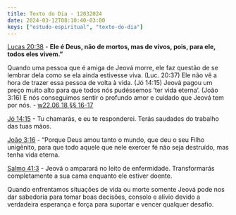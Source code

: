 ```yaml
---
title: Texto do Dia - 12032024
date: 2024-03-12T08:10:40-03:00
keys: ["estudo-espiritual", "texto-do-dia"]
---
```


[Lucas 20:38](https://www.jw.org/finder?wtlocale=T&pub=nwtsty&srctype=wol&bible=42020038&srcid=share) - **Ele é Deus, não de mortos, mas de vivos, pois, para ele, todos eles vivem.”**

Quando uma pessoa que é amiga de Jeová morre, ele faz questão de se lembrar dela como se ela ainda estivesse viva. (Luc. 20:37) Ele não vê a hora de trazer essa pessoa de volta à vida. (Jó 14:15) Jeová pagou um preço muito alto para que todos nós pudéssemos ‘ter vida eterna’. (João 3:16) E nós conseguimos sentir o profundo amor e cuidado que Jeová tem por nós. - [w22.06 18 §§ 16-17](https://wol.jw.org/pt/wol/pc/r5/lp-t/1102024202/11/0)

[Jó 14:15](https://www.jw.org/finder?wtlocale=T&pub=nwtsty&srctype=wol&bible=18014015&srcid=share) - Tu chamarás, e eu te responderei. Terás saudades do trabalho das tuas mãos.

[João 3:16](https://www.jw.org/finder?wtlocale=T&pub=nwtsty&srctype=wol&bible=43003016&srcid=share) - “Porque Deus amou tanto o mundo, que deu o seu Filho unigênito, para que todo aquele que nele exercer fé não seja destruído, mas tenha vida eterna.

[Salmo 41:3](https://www.jw.org/finder?wtlocale=T&pub=nwtsty&srctype=wol&bible=19041003&srcid=share) - Jeová o amparará no leito de enfermidade. Transformarás completamente a sua cama enquanto ele estiver doente.

Quando enfrentamos situações de vida ou morte somente Jeová pode nos dar sabedoria para tomar boas decisões, consolo e alívio devido a verdadeira esperança e força para suportar e vencer qualquer desafio.
